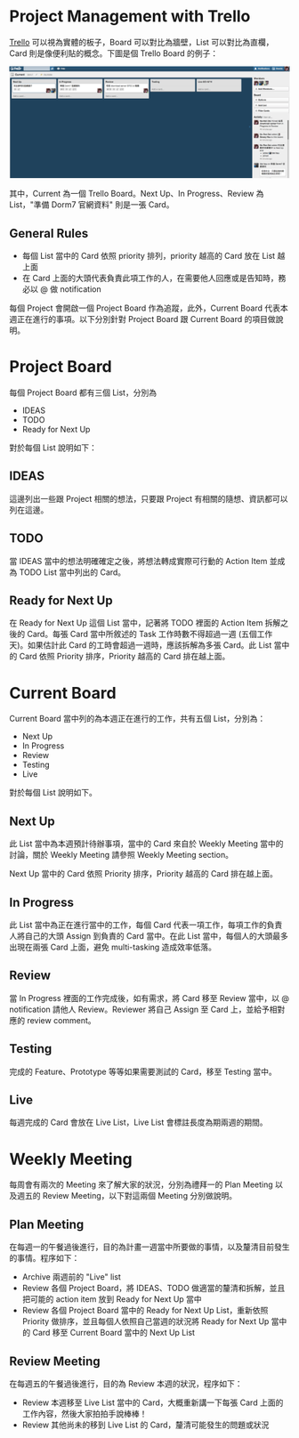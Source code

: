 # Project Management with Trello

[Trello](https://trello.com) 可以視為實體的板子，Board 可以對比為牆壁，List 可以對比為直欄，Card 則是像便利貼的概念。下圖是個 Trello Board 的例子：

![Trello Board](img/trello-board-example.png)

其中，Current 為一個 Trello Board。Next Up、In Progress、Review 為 List，"準備 Dorm7 官網資料" 則是一張 Card。

## General Rules

* 每個 List 當中的 Card 依照 priority 排列，priority 越高的 Card 放在 List 越上面
* 在 Card 上面的大頭代表負責此項工作的人，在需要他人回應或是告知時，務必以 @ 做 notification

每個 Project 會開啟一個 Project Board 作為追蹤，此外，Current Board 代表本週正在進行的事項。以下分別針對 Project Board 跟 Current Board 的項目做說明。

# Project Board

每個 Project Board 都有三個 List，分別為

* IDEAS
* TODO
* Ready for Next Up

對於每個 List 說明如下：

## IDEAS

這邊列出一些跟 Project 相關的想法，只要跟 Project 有相關的隨想、資訊都可以列在這邊。

## TODO

當 IDEAS 當中的想法明確確定之後，將想法轉成實際可行動的 Action Item 並成為 TODO List 當中列出的 Card。

## Ready for Next Up

在 Ready for Next Up 這個 List 當中，記著將 TODO 裡面的 Action Item 拆解之後的 Card。每張 Card 當中所敘述的 Task 工作時數不得超過一週 (五個工作天)。如果估計此 Card 的工時會超過一週時，應該拆解為多張 Card。此 List 當中的 Card 依照 Priority 排序，Priority 越高的 Card 排在越上面。

# Current Board

Current Board 當中列的為本週正在進行的工作，共有五個 List，分別為：

* Next Up
* In Progress
* Review
* Testing
* Live

對於每個 List 說明如下。

## Next Up

此 List 當中為本週預計待辦事項，當中的 Card 來自於 Weekly Meeting 當中的討論，關於 Weekly Meeting 請參照 Weekly Meeting section。

Next Up 當中的 Card 依照 Priority 排序，Priority 越高的 Card 排在越上面。

## In Progress

此 List 當中為正在進行當中的工作，每個 Card 代表一項工作，每項工作的負責人將自己的大頭 Assign 到負責的 Card 當中。在此 List 當中，每個人的大頭最多出現在兩張 Card 上面，避免 multi-tasking 造成效率低落。

## Review

當 In Progress 裡面的工作完成後，如有需求，將 Card 移至 Review 當中，以 @ notification 請他人 Review。Reviewer 將自己 Assign 至 Card 上，並給予相對應的 review comment。

## Testing

完成的 Feature、Prototype 等等如果需要測試的 Card，移至 Testing 當中。

## Live

每週完成的 Card 會放在 Live List，Live List 會標註長度為期兩週的期間。

# Weekly Meeting

每周會有兩次的 Meeting 來了解大家的狀況，分別為禮拜一的 Plan Meeting 以及週五的 Review Meeting，以下對這兩個 Meeting 分別做說明。

## Plan Meeting

在每週一的午餐過後進行，目的為計畫一週當中所要做的事情，以及釐清目前發生的事情。程序如下：

* Archive 兩週前的 "Live" list
* Review 各個 Project Board，將 IDEAS、TODO 做適當的釐清和拆解，並且把可能的 action item 放到 Ready for Next Up 當中
* Review 各個 Project Board 當中的 Ready for Next Up List，重新依照 Priority 做排序，並且每個人依照自己當週的狀況將 Ready for Next Up 當中的 Card 移至 Current Board 當中的 Next Up List

## Review Meeting

在每週五的午餐過後進行，目的為 Review 本週的狀況，程序如下：

* Review 本週移至 Live List 當中的 Card，大概重新講一下每張 Card 上面的工作內容，然後大家拍拍手說棒棒！
* Review 其他尚未的移到 Live List 的 Card，釐清可能發生的問題或狀況



